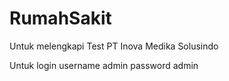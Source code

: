 # RumahSakit

Untuk melengkapi Test PT Inova Medika Solusindo

Untuk login username admin password admin
